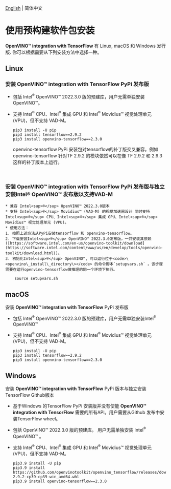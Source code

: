 [English](./INSTALL.md) | 简体中文

# <a name='Pre-BuiltPackages'></a>使用预构建软件包安装

**OpenVINO™ integration with TensorFlow** 有 Linux, macOS 和 Windows 发行版. 你可以根据需要从下列安装方法中选择一种。

## Linux

  ### 安装 **OpenVINO™ integration with TensorFlow** PyPi 发布版
  * 包括 Intel<sup>®</sup> OpenVINO™ 2022.3.0 版的预建库，用户无需单独安装 OpenVINO™。
  * 支持 Intel<sup>®</sup> CPU、Intel<sup>®</sup> 集成 GPU 和 Intel<sup>®</sup> Movidius™ 视觉处理单元 (VPU)，但不支持 VAD-M。

        pip3 install -U pip
        pip3 install tensorflow==2.9.2
        pip3 install openvino-tensorflow==2.3.0
    openvino-tensorflow PyPi 安装包对tensorflow的补丁版交叉兼容。例如 openvino-tensorflow 针对TF 2.9.2 的模块依然可以在像 TF 2.9.2 和 2.9.3 这样的补丁版本上运行。
<br/>

  ### 安装 **OpenVINO™ integration with TensorFlow** PyPi 发布版与独立安装Intel® OpenVINO™ 发布版以支持VAD-M
    * 兼容 Intel<sup>®</sup> OpenVINO™ 2022.3.0版本
    * 支持 Intel<sup>®</sup> Movidius™ (VAD-M) 的视觉加速器设计 同时支持 Intel<sup>®</sup> CPU、Intel<sup>®</sup> 集成 GPU、Intel<sup>®</sup> Movidius™ 视觉处理单元 (VPU)。 
    * 使用方法：
    1. 按照上述方法从PyPi安装tensorflow 和 openvino-tensorflow。
    2. 下载安装Intel<sup>®</sup> OpenVINO™ 2022.3.0发布版，一并安装其依赖([https://software.intel.com/en-us/openvino-toolkit/download](https://software.intel.com/content/www/us/en/develop/tools/openvino-toolkit/download.html))。
    3. 初始化Intel<sup>®</sup> OpenVINO™, 可以运行位于<code>\<openvino\_install\_directory\></code> 的命令脚本`setupvars.sh` 。该步骤需要在运行openvino-tensorflow做推理的同一个环境下执行。

        source setupvars.sh  
      
  
## macOS

  安装 **OpenVINO™ integration with TensorFlow** PyPi 发布版
  * 包括 Intel<sup>®</sup> OpenVINO™ 2022.3.0 版的预建库，用户无需单独安装Intel<sup>®</sup> OpenVINO™ 
  * 支持 Intel<sup>®</sup> CPU、Intel<sup>®</sup> 集成 GPU 和 Intel<sup>®</sup> Movidius™ 视觉处理单元 (VPU)，但不支持 VAD-M。

        pip3 install -U pip
        pip3 install tensorflow==2.9.2
        pip3 install openvino-tensorflow==2.3.0


## Windows

  安装 **OpenVINO™ integration with TensorFlow** PyPi 版本与独立安装TensorFlow Github版本
  * 基于Windows 的TensorFlow PyPi 安装版并没有使能 **OpenVINO™ integration with TensorFlow** 需要的所有API。用户需要从Github 发布中安装TensorFlow wheel。
  * 包括 OpenVINO™ 2022.3.0 版的预建库。 用户无需单独安装 Intel<sup>®</sup> OpenVINO™ 。
  * 支持 Intel<sup>®</sup> CPU、Intel<sup>®</sup> 集成 GPU 和 Intel<sup>®</sup> Movidius™ 视觉处理单元 (VPU)，但不支持 VAD-M。

        pip3.9 install -U pip
        pip3.9 install https://github.com/openvinotoolkit/openvino_tensorflow/releases/download/v2.2.0/tensorflow-2.9.2-cp39-cp39-win_amd64.whl
        pip3.9 install openvino-tensorflow==2.3.0

